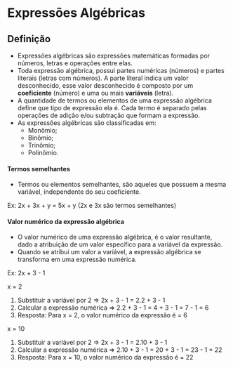 # Expressões Algébricas

## Definição
- Expressões algébricas são expressões matemáticas formadas por números, letras e operações entre elas.
- Toda expressão algébrica, possui partes numéricas (números) e partes literais (letras com números). A parte literal indica um valor desconhecido, esse valor desconhecido é composto por um **coeficiente** (número) e uma ou mais **variáveis** (letra).
- A quantidade de termos ou elementos de uma expressão algébrica define que tipo de expressão ela é. Cada termo é separado pelas operações de adição e/ou subtração que formam a expressão.
- As expressões algébricas são classificadas em: 
  - Monômio;
  - Binômio;
  - Trinômio;
  - Polinômio.

#### Termos semelhantes
- Termos ou elementos semelhantes, são aqueles que possuem a mesma variável, independente do seu coeficiente.

Ex: 2x + 3x + y = 5x + y (2x e 3x são termos semelhantes)  

#### Valor numérico da expressão algébrica
- O valor numérico de uma expressão algébrica, é o valor resultante, dado a atribuição de um valor específico para a variável da expressão. 
- Quando se atribui um valor a variável, a expressão algébrica se transforma em uma expressão numérica.

Ex: 2x + 3 - 1  

x = 2
1. Substituir a variável por 2 => 2x + 3 - 1 =  2.2 + 3 - 1
2. Calcular a expressão numérica => 2.2 + 3 - 1 = 4 + 3 - 1 = 7 - 1 = 6
3. Resposta: Para x = 2, o valor numérico da expressão é = 6

x = 10
1. Substituir a variável por 2 => 2x + 3 - 1 =  2.10 + 3 - 1
2. Calcular a expressão numérica => 2.10 + 3 - 1 = 20 + 3 - 1 = 23 - 1 = 22
3. Resposta: Para x = 10, o valor numérico da expressão é = 22